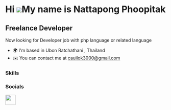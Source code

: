 Hi ![](https://user-images.githubusercontent.com/18350557/176309783-0785949b-9127-417c-8b55-ab5a4333674e.gif)My name is Nattapong Phoopitak
===========================================================================================================================================

Freelance Developer
-------------------

Now looking for Developer job with php language or related language

* 🌍  I'm based in Ubon Ratchathani , Thailand
* ✉️  You can contact me at [cauilok3000@gmail.com](mailto:cauilok3000@gmail.com)

### Skills


### Socials

<p align="left"> <a href="https://www.github.com/NattapongPhoopitak" target="_blank" rel="noreferrer"> <picture> <source media="(prefers-color-scheme: dark)" srcset="https://raw.githubusercontent.com/danielcranney/readme-generator/main/public/icons/socials/github-dark.svg" /> <source media="(prefers-color-scheme: light)" srcset="https://raw.githubusercontent.com/danielcranney/readme-generator/main/public/icons/socials/github.svg" /> <img src="https://raw.githubusercontent.com/danielcranney/readme-generator/main/public/icons/socials/github.svg" width="32" height="32" /> </picture> </a></p>

